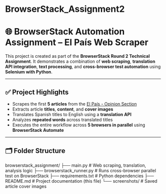 # BrowserStack_Assignment2

# 🌐 BrowserStack Automation Assignment – El País Web Scraper

This project is created as part of the **BrowserStack Round 2 Technical Assignment**. It demonstrates a combination of **web scraping**, **translation API integration**, **text processing**, and **cross-browser test automation** using **Selenium with Python**.

---

## ✅ Project Highlights

- Scrapes the first **5 articles** from the [El País - Opinion Section](https://elpais.com/opinion/)
- Extracts article **titles**, **content**, and **cover images**
- Translates Spanish titles to English using a **translation API**
- Analyzes **repeated words** across translated titles
- Executes the entire workflow across **5 browsers in parallel** using **BrowserStack Automate**

---

## 🗂️ Folder Structure



browserstack_assignment/
├── main.py # Web scraping, translation, analysis logic
├── browserstack_runner.py # Runs cross-browser parallel test on BrowserStack
├── requirements.txt # Python dependencies
├── README.md # Project documentation (this file)
└── screenshots/ # Saved article cover images
